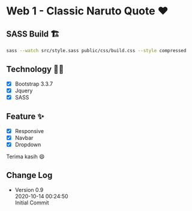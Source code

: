 # Web 1 - Classic Naruto Quote ❤️

## SASS Build 🏗️
```bash
sass --watch src/style.sass public/css/build.css --style compressed
```

## Technology 🧑‍💻
- [x] Bootstrap 3.3.7
- [x] Jquery
- [x] SASS

## Feature ✨
- [x] Responsive
- [x] Navbar
- [x] Dropdown

Terima kasih 😄

## Change Log
- Version 0.9\
    2020-10-14 00:24:50\
    Initial Commit
